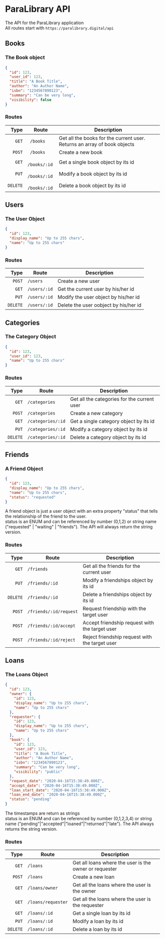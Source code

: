 # ParaLibrary API
The API for the ParaLibrary application\
All routes start with `https://paralibrary.digital/api`

## Books
### The Book object
```json
{
  "id": 123,
  "user_id": 123,
  "title": "A Book Title",
  "author": "An Author Name",
  "isbn": "1234567890123",
  "summary": "Can be very long",
  "visibility": false
}
```
### Routes
   Type | Route | Description 
  ---:| --- | --- 
`   GET`|` /books`     | Get all the books for the current user. Returns an array of book objects
`  POST`|` /books`     | Create a new book
`   GET`|` /books/:id` | Get a single book object by its id
`   PUT`|` /books/:id` | Modify a book object by its id
`DELETE`|` /books/:id` | Delete a book object by its id

## Users
### The User Object
```json
{
  "id": 123,
  "display_name": "Up to 255 chars",
  "name": "Up to 255 chars"
}
```
### Routes
 Type | Route | Description 
 ---:| --- | --- 
`  POST`|`/users`     | Create a new user
`   GET`|`/users/:id` | Get the current user by his/her id
`   PUT`|`/users/:id` | Modify the user object by his/her id
`DELETE`|`/users/:id` | Delete the user oobject by his/her id

## Categories
### The Category Object
```json
{
  "id": 123,
  "user_id": 123,
  "name": "Up to 255 chars"
}
```
### Routes
 Type | Route | Description 
 ---:| --- | --- 
`   GET`|`/categories`     | Get all the categories for the current user
`  POST`|`/categories`     | Create a new category
`   GET`|`/categories/:id` | Get a single category object by its id
`   PUT`|`/categories/:id` | Modify a category object by its id
`DELETE`|`/categories/:id` | Delete a category object by its id

## Friends
### A Friend Object
```json
{
  "id": 123,
  "display_name": "Up to 255 chars",
  "name": "Up to 255 chars",
  "status": "requested"
}
```
A friend object is just a user object with an extra property "status" that tells the relationship of the friend to the user.\
status is an ENUM and can be referenced by number (0,1,2) or string name ("requested" | "waiting" | "friends"). The API will always return the string version.
### Routes
 Type | Route | Description 
 ---:| --- | --- 
`   GET`|`/friends`             | Get all the friends for the current user
`   PUT`|`/friends/:id`         | Modify a friendships object by its id
`DELETE`|`/friends/:id`         | Delete a friendships object by its id
`  POST`|`/friends/:id/request` | Request friendship with the target user
`  POST`|`/friends/:id/accept`  | Accept friendship request with the target user
`  POST`|`/friends/:id/reject`  | Reject friendship request with the target user

## Loans
### The Loans Object
```json
{
  "id": 123,
  "owner": {
    "id": 123,
    "display_name": "Up to 255 chars",
    "name": "Up to 255 chars"
  },
  "requester": {
    "id": 123,
    "display_name": "Up to 255 chars",
    "name": "Up to 255 chars"
  },
  "book": {
    "id": 123,
    "user_id": 123,
    "title": "A Book Title",
    "author": "An Author Name",
    "isbn": "1234567890123",
    "summary": "Can be very long",
    "visibility": "public"
  },
  "request_date": "2020-04-16T15:38:49.000Z",
  "accept_date": "2020-04-16T15:38:49.000Z",
  "loan_start_date": "2020-04-16T15:38:49.000Z",
  "loan_end_date": "2020-04-16T15:38:49.000Z",
  "status": "pending"
}
```
The timestamps are return as strings\
status is an ENUM and can be referenced by number (0,1,2,3,4) or string name ("pending"|"accepted"|"loaned"|"returned"|"late"). The API always returns the string version.
### Routes
 Type | Route | Description 
 ---:| --- | --- 
`   GET`|`/loans`           | Get all loans where the user is the owner or requester
`  POST`|`/loans`           | Create a new loan
`   GET`|`/loans/owner`     | Get all the loans where the user is the owner
`   GET`|`/loans/requester` | Get all the loans where the user is the requester
`   GET`|`/loans/:id`       | Get a single loan by its id
`   PUT`|`/loans/:id`       | Modify a loan by its id
`DELETE`|`/loans/:id`       | Delete a loan by its id
